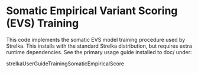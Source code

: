 
Somatic Empirical Variant Scoring (EVS) Training
================================================

This code implements the somatic EVS model training procedure
used by Strelka. This installs with the standard Strelka
distribution, but requires extra runtime dependencies. See
the primary usage guide installed to doc/ under:

strelkaUserGuideTrainingSomaticEmpiricalScore

